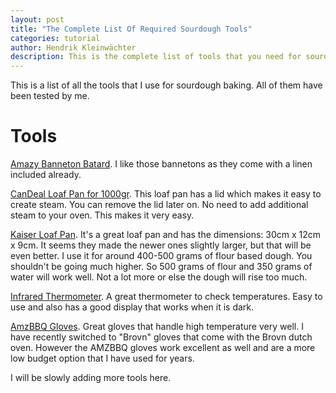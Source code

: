 ```yaml
---
layout: post
title: "The Complete List Of Required Sourdough Tools"
categories: tutorial
author: Hendrik Kleinwächter
description: This is the complete list of tools that you need for sourdough baking.
---
```


This is a list of all the tools that I use for sourdough baking. All of them have been tested by me.

# Tools

[Amazy Banneton Batard](https://www.amazon.de/gp/product/B01IDELMWO/ref=ppx_yo_dt_b_search_asin_title). I like those bannetons as they come with a linen included already.

[CanDeal Loaf Pan for 1000gr](https://www.amazon.de/gp/product/B07Y4ZBPDQ/ref=ppx_yo_dt_b_search_asin_title?ie=UTF8&psc=1). This loaf pan has a lid which makes it easy to create steam. You can remove the lid later on. No need to add additional steam to your oven. This makes it very easy.

[Kaiser Loaf Pan](https://amzn.to/3m7sJkI). It's a great loaf pan and has the dimensions: 30cm x 12cm x 9cm. It seems they made the newer ones slightly larger, but that will be even better. I use it for around 400-500 grams of flour based dough. You shouldn't be going much higher. So 500 grams of flour and 350 grams of water will work well. Not a lot more or else the dough will rise too much.

[Infrared Thermometer](https://www.amazon.de/gp/product/B07NY5RH9X/ref=ppx_yo_dt_b_search_asin_title). A great thermometer to check temperatures. Easy to use and also has a good display that works when it is dark.

[AmzBBQ Gloves](https://www.amazon.de/AMZBBQ-Premium-Grillhandschuhe-Ofenhandschuhe-Hitzebest%C3%A4ndig/dp/B07CN7FBBH/ref=sr_1_5?dchild=1&keywords=amzbbq&qid=1598886330&sr=8-5). Great gloves that handle high temperature very well. I have recently switched to "Brovn" gloves that come with the Brovn dutch oven. However the AMZBBQ gloves work excellent as well and are a more low budget option that I have used for years.

I will be slowly adding more tools here.

